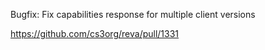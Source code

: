 Bugfix: Fix capabilities response for multiple client versions

https://github.com/cs3org/reva/pull/1331
